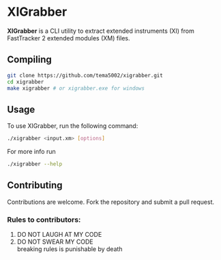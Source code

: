 # XIGrabber
**XIGrabber** is a CLI utility to extract extended instruments (XI) from FastTracker 2 extended modules (XM) files.

## Compiling
```bash
git clone https://github.com/tema5002/xigrabber.git
cd xigrabber
make xigrabber # or xigrabber.exe for windows
```

## Usage
To use XIGrabber, run the following command:
```bash
./xigrabber <input.xm> [options]
```
For more info run
```bash
./xigrabber --help
```

## Contributing
Contributions are welcome. Fork the repository and submit a pull request.

### Rules to contributors:
1. DO NOT LAUGH AT MY CODE
2. DO NOT SWEAR MY CODE\
   breaking rules is punishable by death
